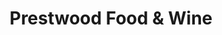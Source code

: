 ---
title: "Prestwood Food & Wine"
url: /great-missenden/prestwood-food-and-wine/
shop: convenience
---